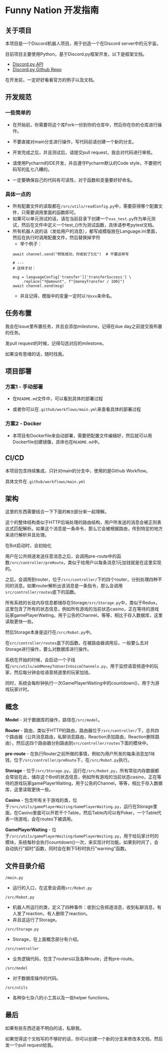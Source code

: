 # Funny Nation 开发指南

## 关于项目

本项目是一个Discord机器人项目，用于创造一个在Discord server中的元宇宙。

目前项目主要使用Python，基于Discord.py框架开发，以下是框架文档。

* [Discord.py API](https://discordpy.readthedocs.io/en/stable/api.html)
* [Discord.py Github Repo](https://github.com/Rapptz/discord.py)

在开发前，一定好好看看官方的例子以及文档。


## 开发规范

### 一些简单的

* 在开始前，你需要将这个库Fork一份到你的仓库中，然后你在你的仓库进行操作。

* 不要直接对main分支进行操作，写代码前请创建一个新的分支。

* 开发完成之后，并且测试后，请提交pull request，我会对代码进行审核。

* 请使用Pycharm的IDE开发，并且遵守Pycharm默认的Code style，不要把代码写的乱七八糟的。

* 一定要确保自己的代码有可读性，对于函数和变量要好好命名。


### 具体一点的

* 所有配置文件的读取都在```/src/utils/readConfig.py```中，需要获得哪个配置文件，只需要调用里面的函数即可。
* 如果可以单元测试的话，请在当前目录下创建一个```xxx_test.py```作为单元测试，然后在文件中定义一个test_()作为测试函数，具体请参考pytest文档。
* 所有机器人说的话（发给用户的消息），都写成模版放在Language.ini里面，然后在执行时调用配置文件，然后替换掉字符
  * 举个例子：
  ```
  await channel.send("转账成功，你收到了5元")  # 不要这样写
  
  # ---
  # 这样才对：
  
  msg = languageConfig['transfer']['transferSuccess'] \
      .replace("?@amount", f"{moneyTransfer / 100}")
  await channel.send(msg)
  ```
  * 并且记得，模版中的变量一定时以```?@xxx```来命名。


## 任务布置

我会在Issue里布置任务，并且会添加milestone，记得在due day之前提交我布置的任务。

发pull request的时候，记得勾选对应的milestone。

如果没有思绪的话，随时找我。


## 项目部署

### 方案1 - 手动部署

* 在```README.md```文件中，可以看到具体的部署过程

* 或者你可以在```.github/workflows/main.yml```来查看具体的部署过程

### 方案2 - Docker

* 本项目有Dockerfile来自动部署，需要把配置文件编辑好，然后就可以用Dockerfile创建镜像，具体也在```README.md```中。


## CI/CD

本项目包含持续集成，只针对main的分支中，使用的是Github Workflow。

具体文件在```.github/workflows/main.yml```


## 架构

这里的东西需要结合一下下面的`概念`部分来一起理解。

这个的整体结构类似于HTTP后端处理的路由结构，用户所发送的消息会被正则表达式匹配解析。如果这个消息是一条命令，那么它会被根据路由，传到特定的地方来进行解析并且处理。

在Bot启动时，会初始化

用户在公共频道发送任意消息之后，会调用pre-route中的函数```/src/controller/preRoute```，类似于给用户以每条消息1元加钱就是在这里实现的。

之后，会调用到router，位于```/src/controller/```下的四个router，分别处理四种不同的消息。如果router解析出该消息是一条指令，那么会调用```src/controller/routes```底下的函数。

所有系统的长驻内存信息都储存在Storage```/src/Storage.py```中，类似于Redux，这里包含了所有的状态信息，例如所有游戏的当前状态casino，正在等待的游戏玩家gamePlayerWaiting，用于公告的Channel，等等，相比于存入数据库，这里读取更快一些。

然后Storage本身是运行在```/src/Robot.py```中。

在```src/controller/routes```底下的函数，在被路由器调用后，一般要么去对Storage进行操作，要么对数据库进行操作。

系统在开始的时候，会启动一个子线程```/src/utils/addMoneyToUserInVoiceChannels.py```，用于监控语音频道中的玩家，然后每分钟会给语音频道里的玩家加钱。

同时，系统会每秒钟执行一次GamePlayerWaiting中的countdown()，用于为游戏玩家计时。


## 概念

**Model** - 对于数据库的操作，路径在```/src/model```。

**Router** - 路由，类似于HTTP的路由，路由器位于```/src/controller/```下，总共四个路由器（公共消息路由，私聊消息路由，Reaction添加路由，Reaction删除路由），然后这四个路由器分别路由到```src/controller/routes```下面的模块中。

**pre-route** - 在执行Router之前所做的事情，例如为用户所发的每条消息加1块钱，位于```/src/controller/preRoute```下，在```/src/Robot.py```执行。

**Storage** - 位于```/src/Storage.py```，运行在```/src/Robot.py```，所有常驻内存数据都会常驻在此，储存这个Bot的状态信息，例如所有游戏的当前状态casino，正在等待的游戏玩家gamePlayerWaiting，用于公告的Channel，等等，相比于存入数据库，这里读取更快一些。

**Casino** - 包含所有关于游戏的类，位于```/src/utils/gamePlayerWaiting/GamePlayerWaiting.py```，运行在Storage里面，在Casino里面可以开若干个Table，然后Table内可以有Poker，一个Table代表一场游戏，会在routes下被调用。

**GamePlayerWaiting** - 位于```/src/utils/gamePlayerWaiting/GamePlayerWaiting.py```，用于给玩家计时的模块，系统每秒会执行countdown()一次，来实现计时功能。如果到时间了，会自动执行"超时"函数，同时会在剩下5秒时执行"warning"函数。


## 文件目录介绍

```/main.py```

* 运行的入口，在这里会调用```src/Robot.py```

```/src/Robot.py```

* 机器人所运行的类，定义了四种事件：收到公告频道消息，收到私聊消息，有人发了reaction，有人删除了reaction。
* 并且这运行了Storage。

```/src/Storage.py```

* Storage，在上面概念部分有介绍。

```/src/controller```

* 业务逻辑代码，包含了routers以及各种route，还有pre-route。

```/src/model```

* 对于数据库操作的代码。

```/src/utils```

* 各种杂七杂八的小工具以及一些helper functions。


## 最后

如果有些东西还是不明白的话，私聊我。

如果觉得这个文档写的不够好的话，你可以创建一个新的分支来修改本文档，然后发一个pull request给我。